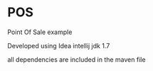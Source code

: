# POS
Point Of Sale example

Developed using Idea intellij
jdk 1.7

all dependencies are included in the maven file
